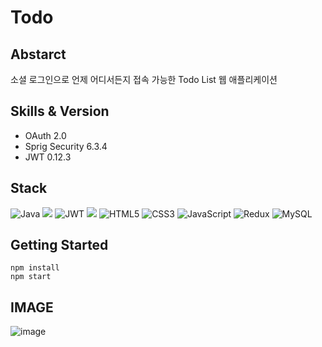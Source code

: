 
# Todo

## Abstarct

소셜 로그인으로 언제 어디서든지 접속 가능한 Todo List 웹 애플리케이션

## Skills & Version
- OAuth 2.0 
- Sprig Security 6.3.4
- JWT 0.12.3


## Stack

![Java](https://img.shields.io/badge/java-%23ED8B00.svg?style=for-the-badge&logo=openjdk&logoColor=white)
<img src="https://img.shields.io/badge/Springboot-6DB33F?style=for-the-badge&logo=springboot&logoColor=white">
![JWT](https://img.shields.io/badge/JWT-black?style=for-the-badge&logo=JSON%20web%20tokens)
<img src="https://img.shields.io/badge/react-61DAFB?style=for-the-badge&logo=react&logoColor=white">
![HTML5](https://img.shields.io/badge/html5-%23E34F26.svg?style=for-the-badge&logo=html5&logoColor=white)
![CSS3](https://img.shields.io/badge/css3-%231572B6.svg?style=for-the-badge&logo=css3&logoColor=white)
![JavaScript](https://img.shields.io/badge/javascript-%23323330.svg?style=for-the-badge&logo=javascript&logoColor=%23F7DF1E)
![Redux](https://img.shields.io/badge/redux-%23593d88.svg?style=for-the-badge&logo=redux&logoColor=white)
![MySQL](https://img.shields.io/badge/mysql-4479A1.svg?style=for-the-badge&logo=mysql&logoColor=white)


## Getting Started

    npm install    
    npm start    

## IMAGE
![image](https://github.com/user-attachments/assets/99011d30-f041-4df6-ab68-6c575d2dcde3)
